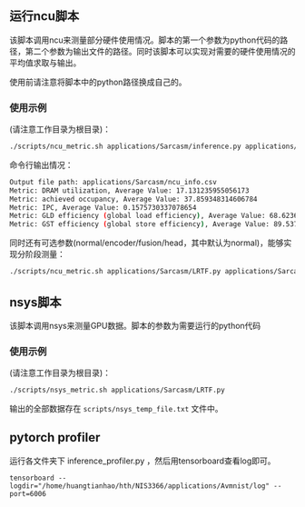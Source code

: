 ## 运行ncu脚本
该脚本调用ncu来测量部分硬件使用情况。脚本的第一个参数为python代码的路径，第二个参数为输出文件的路径。同时该脚本可以实现对需要的硬件使用情况的平均值求取与输出。

使用前请注意将脚本中的python路径换成自己的。

### 使用示例
(请注意工作目录为根目录)：
```bash
./scripts/ncu_metric.sh applications/Sarcasm/inference.py applications/Sarcasm/ncu_info.csv
```

命令行输出情况：
```bash
Output file path: applications/Sarcasm/ncu_info.csv
Metric: DRAM utilization, Average Value: 17.131235955056173
Metric: achieved occupancy, Average Value: 37.859348314606784
Metric: IPC, Average Value: 0.1575730337078654
Metric: GLD efficiency (global load efficiency), Average Value: 68.62361797752806
Metric: GST efficiency (global store efficiency), Average Value: 89.53728089887643
```

同时还有可选参数(normal/encoder/fusion/head，其中默认为normal)，能够实现分阶段测量：
```bash
./scripts/ncu_metric.sh applications/Sarcasm/LRTF.py applications/Sarcasm/ncu_info_encoder.csv --options encoder
```

## nsys脚本
该脚本调用nsys来测量GPU数据。脚本的参数为需要运行的python代码

### 使用示例
(请注意工作目录为根目录)：
```bash
./scripts/nsys_metric.sh applications/Sarcasm/LRTF.py
```

输出的全部数据存在 `scripts/nsys_temp_file.txt` 文件中。

## pytorch profiler

运行各文件夹下 inference_profiler.py ，然后用tensorboard查看log即可。
```
tensorboard --logdir="/home/huangtianhao/hth/NIS3366/applications/Avmnist/log" --port=6006
```